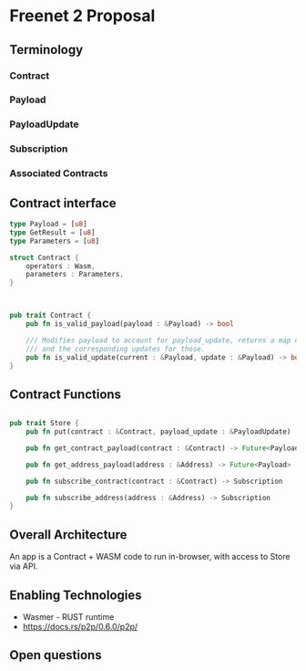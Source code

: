 # Freenet 2 Proposal

## Terminology

### Contract

### Payload

### PayloadUpdate

### Subscription

### Associated Contracts

## Contract interface

```rust
type Payload = [u8]
type GetResult = [u8]
type Parameters = [u8]

struct Contract {
    operators : Wasm,
    parameters : Parameters,
}



pub trait Contract {
    pub fn is_valid_payload(payload : &Payload) -> bool

    /// Modifies payload to account for payload_update, returns a map of associated contracts
    /// and the corresponding updates for those.
    pub fn is_valid_update(current : &Payload, update : &Payload) -> bool
}
```

## Contract Functions

```rust

pub trait Store {
    pub fn put(contract : &Contract, payload_update : &PayloadUpdate)

    pub fn get_contract_payload(contract : &Contract) -> Future<Payload>

    pub fn get_address_payload(address : &Address) -> Future<Payload>

    pub fn subscribe_contract(contract : &Contract) -> Subscription

    pub fn subscribe_address(address : &Address) -> Subscription
}
```

## Overall Architecture

An app is a Contract + WASM code to run in-browser, with access to Store via API.

## Enabling Technologies

* Wasmer - RUST runtime
* https://docs.rs/p2p/0.6.0/p2p/

## Open questions
